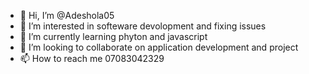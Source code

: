 - 👋 Hi, I’m @Adeshola05
- 👀 I’m interested in softeware devolopment and fixing issues
- 🌱 I’m currently learning phyton and javascript
- 💞️ I’m looking to collaborate on application development and project
- 📫 How to reach me 07083042329

<!---
Adeshola05/Adeshola05 is a ✨ special ✨ repository because its `README.md` (this file) appears on your GitHub profile.
You can click the Preview link to take a look at your changes.
--->
